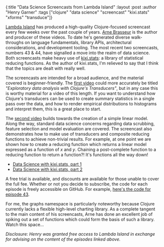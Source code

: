 {:title "Data Science Screencasts from Lambda Island"
 :layout :post
 :author "Henry Garner"
 :tags  ["clojure" "data science" "screencast" "kixi.stats" "xforms" "transduce"]}

[Lambda Island](https://lambdaisland.com/) has produced a high-quality Clojure-focused screencast every few weeks over the past couple of years. [Arne Brasseur](https://twitter.com/plexus) is the author and producer of these videos. To date he's generated diverse walk-throughs on language fundamentals, library APIs, architectural considerations, and development tooling. The most recent two screencasts, numbers 43 & 44, have signalled a move into the realm of data science. Both screencasts make heavy use of [kixi.stats](https://github.com/mastodonC/kixi.stats): a library of statistical reducing functions. As the author of kixi.stats, I'm relieved to say that I think that the topics are dealt with really well.

The screencasts are intended for a broad audience, and the material covered is beginner-friendly. The [first video](https://lambdaisland.com/episodes/clojure-data-science-kixi-stats) could more accurately be titled _"Exploratory data analysis with Clojure's Transducers"_, but in any case this is worthy material for a video of this length. If you want to understand how Clojure's transducers can be used to create summary statistics in a single pass over the data, and how to render empirical distributions to histograms and interpret them, this is a great place to start.

The [second video](https://lambdaisland.com/episodes/clojure-data-science-kixi-stats-2) builds towards the creation of a simple linear model. Along the way, standard data science concerns regarding data scrubbing, feature selection and model evaluation are covered. The screencast also demonstrates how to make use of transducers and composite reducing functions to achieve non-trivial results. For example, at one point we are shown how to create a reducing function which returns a linear model expressed as a function of _x_ and _y_. Chaining a post-complete function to a reducing function to  return a function?! It's functions all the way down!

* [Data Science with kixi.stats, part 1](https://lambdaisland.com/episodes/clojure-data-science-kixi-stats)
* [Data Science with kixi.stats, part 2](https://lambdaisland.com/episodes/clojure-data-science-kixi-stats-2)

A free trial is available, and discounts are available for those unable to cover the full fee. Whether or not you decide to subscribe, the code for each episode is freely accessible on GitHub. For example, [here's the code for episode 43](https://github.com/lambdaisland/ep43-data-science-kixi-stats).

For me, the graphs namespace is particularly noteworthy because Clojure currently lacks a flexible high-level charting library. As a complete tangent to the main content of his screencasts, Arne has done an excellent job of spiking out a set of functions which could form the basis of such a library. Watch this space...

_Disclosure: Henry was granted free access to Lambda Island in exchange for advising on the content of the episodes linked above._
